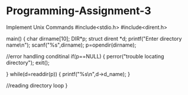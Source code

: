 # Programming-Assignment-3
Implement Unix Commands
#include<stdio.h>
#include<dirent.h>


main()
{
char dirname[10];
DIR*p;
struct dirent *d;
printf("Enter directory name\n");
scanf("%s",dirname);
p=opendir(dirname);


//error handling conditinal
if(p==NULL)
{
perror("trouble locating directory");
exit();


}
while(d=readdir(p))
{
 printf("%s\n",d->d_name);
}


//reading directory loop
}
